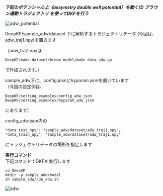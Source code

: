 ***下記のポテンシャル上（assymetry double well potential）を動く1D ブラウン運動トラジェクトリ を使ってDKFを行う***

![adw_potential](https://user-images.githubusercontent.com/39581094/75623493-ce048180-5bed-11ea-87ce-79103efbc7cf.png)  

DeepKF/sample_adw/dataset 下に解析するトラジェクトリデータ (今回は、adw_traj1.npy)を置きます  
  
（adw_traj1.npyは 
```
DeepKF/make_dataset/brown_model/make_data_adw.py 
``` 
で作成されます。）　　

sample_adw下に、config.josnとhyparam.jsonを置いています  
（今回の設定例は、  
```
DeepKF/setting_examples/config_adw.json   
DeepKF/setting_examples/hyparam_adw.json  
```
にあります）  

config_adw.json内の  
```
"data_test_npy": "sample_adw/dataset/adw_traj1.npy",  
"data_train_npy": "sample_adw/dataset/adw_traj1.npy"  
```
にトラジェクトリデータの場所を指定します  

**実行コマンド**   
下記コマンドでDKFを実行します   
   
```
cd DeepKF  
mkdir -p sample_adw/model  
sh sample_adw/run_adw.sh
```

![adw](https://user-images.githubusercontent.com/39581094/75623342-66016b80-5bec-11ea-87a6-cab205fefd56.png)
  
